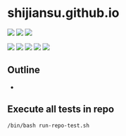 # shijiansu.github.io

![](https://img.shields.io/badge/language-xxx-blue)
![](https://img.shields.io/badge/technology-xxx,%20xxx-blue)
![](https://img.shields.io/badge/development%20year-2021-orange)

![](https://img.shields.io/github/languages/top/shijiansu/shijiansu.github.io)
![](https://img.shields.io/github/languages/count/shijiansu/shijiansu.github.io)
![](https://img.shields.io/github/languages/code-size/shijiansu/shijiansu.github.io)
![](https://img.shields.io/github/repo-size/shijiansu/shijiansu.github.io)
![](https://img.shields.io/github/last-commit/shijiansu/shijiansu.github.io?color=red)

## Outline

- 

## Execute all tests in repo

`/bin/bash run-repo-test.sh`

